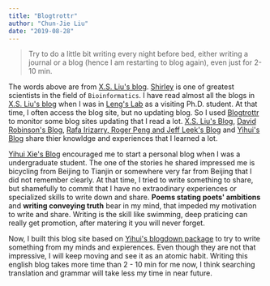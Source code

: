 ```yaml
---
title: "Blogtrottr"
author: "Chun-Jie Liu"
date: "2019-08-28"
---
```


> Try to do a little bit writing every night before bed, either writing a journal or a blog (hence I am restarting to blog again), even just for 2-10 min.

The words above are from [X.S. Liu's blog](http://www.longwoodgenomics.org/2019/08/11/atomic-habits/). [Shirley](https://scholar.google.com/citations?user=8XNfVucAAAAJ&hl=en&oi=ao) is one of greatest scientists in the field of `Bioinformatics`. I have read almost all the blogs in [X.S. Liu's blog](http://www.longwoodgenomics.org/2019/08/11/atomic-habits/) when I was in [Leng's Lab](https://med.uth.edu/bmb/faculty/leng-han-phd/) as a visiting Ph.D. student. At that time, I often access the blog site, but no updating blog. So I used [Blogtrottr](https://blogtrottr.com) to monitor some blog sites updating that I read a lot. [X.S. Liu's Blog](http://www.longwoodgenomics.org), [David Robinson's Blog](http://varianceexplained.org), [Rafa Irizarry, Roger Peng and Jeff Leek's Blog](https://simplystatistics.org) and [Yihui's Blog](https://yihui.name) share thier knowldge and experiences that I learned a lot.

[Yihui Xie's Blog](https://yihui.name) encouraged me to start a personal blog when I was a undergraduate student. The one of the stories he shared impressed me is bicycling from Beijing to Tianjin or somewhere very far from Beijing that I did not remember clearly. At that time, I tried to write something to share, but shamefully to commit that I have no extraodinary experiences or specialized skills to write down and share. **Poems stating poets' ambitions** and **writing conveying truth** bear in my mind, that impeded my motivation to write and share. Writing is the skill like swimming, deep praticing can really get promotion, after matering it you will never forget.

Now, I built this blog site based on [Yihui's blogdown package](https://bookdown.org/yihui/blogdown/) to try to write something from my minds and expierences. Even though they are not that impressive, I will keep moving and see it as an atomic habit. Writing this english blog takes more time than 2 - 10 min for me now, I think searching translation and grammar will take less my time in near future.
